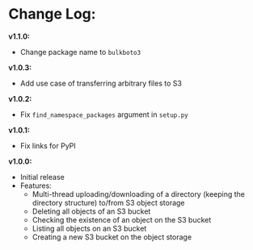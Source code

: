 # Change Log:
**v1.1.0:**
- Change package name to `bulkboto3`

**v1.0.3:**
- Add use case of transferring arbitrary files to S3

**v1.0.2:**
- Fix `find_namespace_packages` argument in `setup.py`

**v1.0.1:**
- Fix links for PyPI

**v1.0.0:**
- Initial release
- Features:
  - Multi-thread uploading/downloading of a directory (keeping the directory structure) to/from S3 object storage
  - Deleting all objects of an S3 bucket
  - Checking the existence of an object on the S3 bucket
  - Listing all objects on an S3 bucket
  - Creating a new S3 bucket on the object storage